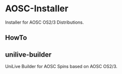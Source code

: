 AOSC-Installer
==============
Installer for AOSC OS2/3 Distributions.

HowTo
----


unilive-builder
----
UniLive Builder for AOSC Spins based on AOSC OS2/3.